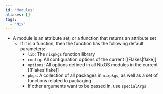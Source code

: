 ```yaml
---
id: "Modules"
aliases: []
tags:
  - "Nix"
---
```


- A module is an attribute set, or a function that returns an attribute set
  - If it is a function, then the function has the following default parameters:
    - `lib`: The `nixpkgs` function library
    - `config`: All configuration options of the current [[Flakes|flake]]
    - `options`: All options defined in all NixOS modules in the current
      [[Flakes|flake]]
    - `pkgs`: A collection of all packages in `nixpkgs`, as well as a set of
      functions related to packaging
    - If other arguments want to be passed in, use `specialArgs`
